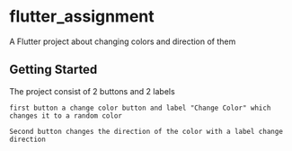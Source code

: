 # flutter_assignment

A Flutter project about changing colors and direction of them

## Getting Started

  The project consist of 2 buttons and 2 labels

    first button a change color button and label "Change Color" which changes it to a random color

    Second button changes the direction of the color with a label change direction
